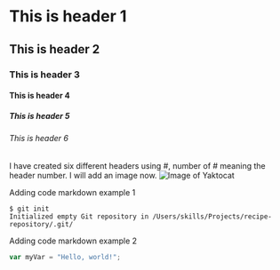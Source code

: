 # This is header 1
## This is header 2
### This is header 3
#### This is header 4
##### This is header 5
###### This is header 6

I have created six different headers using #, number of # meaning the header number.
I will add an image now.
![Image of Yaktocat](https://octodex.github.com/images/yaktocat.png)

Adding code markdown example 1
```
$ git init
Initialized empty Git repository in /Users/skills/Projects/recipe-repository/.git/
```
Adding code markdown example 2
``` javascript
var myVar = "Hello, world!";
```
